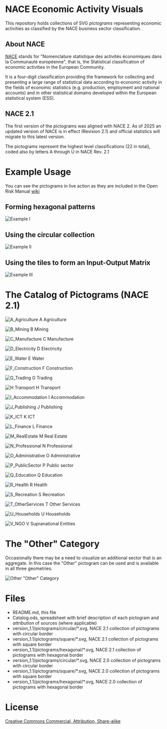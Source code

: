 # NACE Economic Activity Visuals

This repository holds collections of SVG *pictograms* representing economic activities as classified by the NACE business sector classification. 

## About NACE

[NACE](http://ec.europa.eu/eurostat/statistics-explained/index.php/Glossary:Statistical_classification_of_economic_activities_in_the_European_Community_(NACE)) stands for "Nomenclature statistique des activités économiques dans la Communauté européenne", that is, the Statistical classification of economic activities in the European Community. 

It is a four-digit classification providing the framework for collecting and presenting a large range of statistical data according to economic activity in the fields of economic statistics (e.g. production, employment and national accounts) and in other statistical domains developed within the European statistical system (ESS). 

## NACE 2.1

The first version of the pictograms was aligned with NACE 2. As of 2025 an updated version of NACE is in effect (Revision 2.1) and official statistics will migrate to this latest version.  

The pictograms represent the highest level classifications (22 in total), coded also by letters A through U in NACE Rev. 2.1

# Example Usage

You can see the pictograms in live action as they are included in the Open Risk Manual [wiki](https://www.openriskmanual.org/wiki/EU_Taxonomy_Sector_Coverage)

## Forming hexagonal patterns

![Example I](Example_I.png)

## Using the circular collection

![Example II](Example_II.png)

## Using the tiles to form an Input-Output Matrix

![Example III](Example_III.png)

# The Catalog of Pictograms (NACE 2.1)

![A_Agriculture](version_1.1/pictograms/square/A_Agriculture.svg) A Agriculture

![B_Mining](version_1.1/pictograms/square/B_Mining.svg) B Mining

![C_Manufacture](version_1.1/pictograms/square/C_Manufacture.svg) C Manufacture

![D_Electricity](version_1.1/pictograms/square/D_Electricity.svg) D Electricity

![E_Water](version_1.1/pictograms/square/E_Water.svg) E Water

![F_Construction](version_1.1/pictograms/square/F_Construction.svg) F Construction

![G_Trading](version_1.1/pictograms/square/G_Trading.svg) G Trading

![H Transport](version_1.1/pictograms/square/H_Transport.svg) H Transport

![I_Accommodation](version_1.1/pictograms/square/I_Accommodation.svg) I Accommodation

![J_Publishing](version_1.1/pictograms/square/J_Publishing.svg) J Publishing

![K_ICT](version_1.1/pictograms/square/K_ICT.svg) K ICT

![L_Finance](version_1.1/pictograms/square/L_Finance.svg) L Finance

![M_RealEstate](version_1.1/pictograms/square/M_RealEstate.svg) M Real Estate

![N_Professional](version_1.1/pictograms/square/N_Professional.svg) N Professional

![O_Administrative](version_1.1/pictograms/square/O_Administrative.svg) O Administrative

![P_PublicSector](version_1.1/pictograms/square/P_PublicSector.svg) P Public sector

![Q_Education](version_1.1/pictograms/square/Q_Education.svg) Q Education

![R_Health](version_1.1/pictograms/square/R_Health.svg) R Health

![S_Recreation](version_1.1/pictograms/square/S_Recreation.svg) S Recreation

![T_OtherServices](version_1.1/pictograms/square/T_OtherServices.svg) T Other Services

![U_Households](version_1.1/pictograms/square/U_Households.svg) U Households

![V_NGO](version_1.1/pictograms/square/V_NGO.svg) V Supranational Entities


# The "Other" Category

Occasionally there may be a need to visualize an additional sector that is an aggregate. In this case the "Other" pictogram
can be used and is available in all three geometries.

![Other](version_1.1/pictograms/square/Other.svg) "Other" Category

# Files

* README.md, this file
* Catalog.ods, spreadsheet with brief description of each pictogram and _attribution_ of sources (where applicable)
* version_1.1/pictograms/circular/*.svg, NACE 2.1 collection of pictograms with circular border
* version_1.1/pictograms/square/*.svg, NACE 2.1 collection of pictograms with square border
* version_1.1/pictograms/hexagonal/*.svg, NACE 2.1 collection of pictograms with hexagonal border
* version_1.1/pictograms/circular/*.svg, NACE 2.0 collection of pictograms with circular border
* version_1.1/pictograms/square/*.svg, NACE 2.0 collection of pictograms with square border
* version_1.1/pictograms/hexagonal/*.svg, NACE 2.0 collection of pictograms with hexagonal border


# License

[Creative Commons Commercial, Attribution, Share-alike](LICENSE.txt)